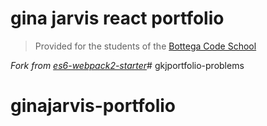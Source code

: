 # gina jarvis react portfolio 

> Provided for the students of the [Bottega Code School](https://bottega.tech/)

*Fork from [es6-webpack2-starter](https://github.com/micooz/es6-webpack2-starter)*# gkjportfolio-problems
# ginajarvis-portfolio
